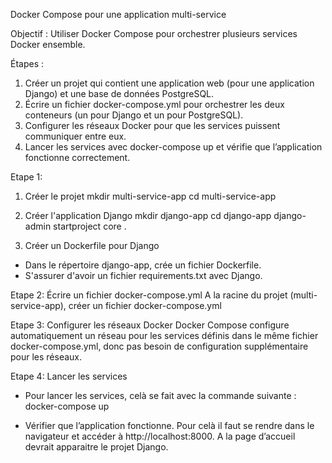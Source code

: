 Docker Compose pour une application multi-service

Objectif : Utiliser Docker Compose pour orchestrer plusieurs services Docker ensemble.

Étapes :
1. Créer un projet qui contient une application web (pour une application Django) et une base de données PostgreSQL.
2. Écrire un fichier docker-compose.yml pour orchestrer les deux conteneurs (un pour Django et un pour PostgreSQL).
3. Configurer les réseaux Docker pour que les services puissent communiquer entre eux.
4. Lancer les services avec docker-compose up et vérifie que l’application fonctionne correctement.

Etape 1: 
1. Créer le projet
mkdir multi-service-app
cd multi-service-app


2. Créer l'application Django
mkdir django-app
cd django-app
django-admin startproject core .


3. Créer un Dockerfile pour Django
- Dans le répertoire django-app, crée un fichier Dockerfile.
- S'assurer d'avoir un fichier requirements.txt avec Django.

Etape 2: Écrire un fichier docker-compose.yml
A la racine du projet (multi-service-app), créer un fichier docker-compose.yml

Etape 3: Configurer les réseaux Docker
Docker Compose configure automatiquement un réseau pour les services définis dans le même fichier docker-compose.yml, donc pas besoin de configuration supplémentaire pour les réseaux.

Etape 4: Lancer les services
- Pour lancer les services, celà se fait avec la commande suivante :
docker-compose up

- Vérifier que l’application fonctionne. Pour celà il faut se rendre dans le navigateur et accéder à http://localhost:8000. A la page d’accueil devrait apparaitre le projet Django.





























